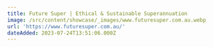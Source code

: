 ```yaml
---
title: Future Super | Ethical & Sustainable Superannuation
image: /src/content/showcase/_images/www.futuresuper.com.au.webp
url: 'https://www.futuresuper.com.au/'
dateAdded: 2023-07-24T13:51:06.000Z
---
```


